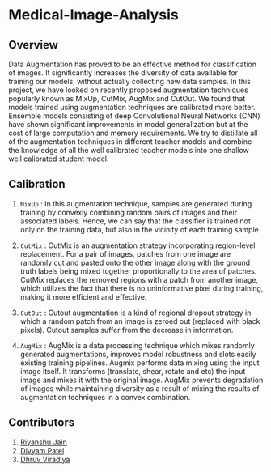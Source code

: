 # Medical-Image-Analysis

## Overview
Data Augmentation has proved to be an effective method for classification of images. It significantly increases the diversity of data available for training our models, without actually collecting new data samples. In this project, we have looked on recently proposed augmentation techniques popularly known as MixUp, CutMix, AugMix and CutOut. We found that models trained using augmentation techniques are calibrated more better. Ensemble models consisting of deep Convolutional Neural Networks (CNN) have shown significant improvements in model generalization but at the cost of large computation and memory requirements. We try to distillate all of the augmentation techniques in different teacher models and combine the knowledge of all the well calibrated teacher models into one shallow well calibrated student model. 

## Calibration
1. `MixUp` :
In this augmentation technique, samples are generated during training by convexly combining random pairs of images and their associated labels. Hence, we can say that the classifier is trained not only on the training data, but also in the vicinity of each training sample.

2. `CutMix` :
CutMix is an augmentation strategy incorporating region-level replacement. For a pair of images, patches from one image are randomly cut and pasted onto the other image along with the ground truth labels being mixed together proportionally to the area of patches. CutMix replaces the removed regions with a patch from another image, which utilizes the fact that there is no uninformative pixel during training, making it more efficient and effective.

3. `CutOut` :
Cutout augmentation is a kind of regional dropout strategy in which a random patch from an image is zeroed out (replaced with black pixels). Cutout samples suffer from the decrease in information.

4. `AugMix` :
AugMix is a data processing technique which mixes randomly generated augmentations, improves model robustness and slots easily existing training pipelines. Augmix performs data mixing using the input image itself. It transforms (translate, shear, rotate and etc) the input image and mixes it with the original image. AugMix prevents degradation of images while maintaining diversity as a result of mixing the results of augmentation techniques in a convex combination.

## Contributors 
1. [Riyanshu Jain](https://github.com/RiyanshuJain)
2. [Divyam Patel](https://github.com/pateldivyam26)
3. [Dhruv Viradiya](https://github.com/DhruvViradiya1515)
